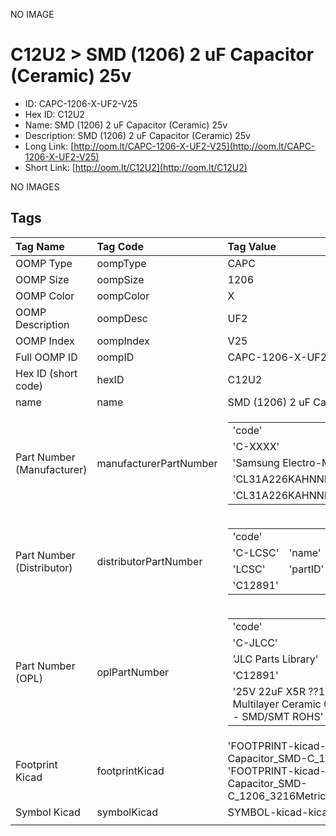 


  
NO IMAGE  
# C12U2 > SMD (1206) 2 uF Capacitor (Ceramic) 25v

- ID: CAPC-1206-X-UF2-V25
- Hex ID: C12U2
- Name: SMD (1206) 2 uF Capacitor (Ceramic) 25v
- Description: SMD (1206) 2 uF Capacitor (Ceramic) 25v
- Long Link: [http://oom.lt/CAPC-1206-X-UF2-V25](http://oom.lt/CAPC-1206-X-UF2-V25)
- Short Link: [http://oom.lt/C12U2](http://oom.lt/C12U2)
  
NO IMAGES  
## Tags
  

|Tag Name|Tag Code|Tag Value|
| :--- | :--- | :--- |
|OOMP Type|oompType|CAPC|
|OOMP Size|oompSize|1206|
|OOMP Color|oompColor|X|
|OOMP Description|oompDesc|UF2|
|OOMP Index|oompIndex|V25|
|Full OOMP ID|oompID|CAPC-1206-X-UF2-V25|
|Hex ID (short code)|hexID|C12U2|
|name|name|SMD (1206) 2 uF Capacitor (Ceramic) 25v|
|Part Number (Manufacturer)|manufacturerPartNumber|<table><tr><td>'code'</td></tr><tr><td> 'C-XXXX'</td><td> 'name'</td></tr><tr><td> 'Samsung Electro-Mechanics'</td><td> 'partID'</td></tr><tr><td> 'CL31A226KAHNNNE'</td><td> 'partName'</td></tr><tr><td> 'CL31A226KAHNNNE'</td></tr></table>|
|Part Number (Distributor)|distributorPartNumber|<table><tr><td>'code'</td></tr><tr><td> 'C-LCSC'</td><td> 'name'</td></tr><tr><td> 'LCSC'</td><td> 'partID'</td></tr><tr><td> 'C12891'</td></tr></table>|
|Part Number (OPL)|oplPartNumber|<table><tr><td>'code'</td></tr><tr><td> 'C-JLCC'</td><td> 'name'</td></tr><tr><td> 'JLC Parts Library'</td><td> 'partID'</td></tr><tr><td> 'C12891'</td><td> 'partName'</td></tr><tr><td> '25V 22uF X5R ??10% 1206  Multilayer Ceramic Capacitors MLCC - SMD/SMT ROHS'</td></tr></table>|
|Footprint Kicad|footprintKicad|'FOOTPRINT-kicad-kicad-footprints-Capacitor_SMD-C_1206_3216Metric', 'FOOTPRINT-kicad-kicad-footprints-Capacitor_SMD-C_1206_3216Metric_Pad1.33x1.80mm_HandSolder'|
|Symbol Kicad|symbolKicad|SYMBOL-kicad-kicad-symbols-Device-C|
||||
